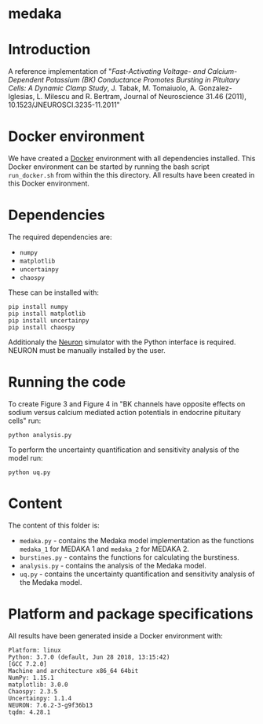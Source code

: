 # medaka

# Introduction

A reference implementation of
"*Fast-Activating Voltage- and Calcium-Dependent Potassium (BK) Conductance
Promotes Bursting in Pituitary Cells: A Dynamic Clamp Study*,
J. Tabak, M. Tomaiuolo, A. Gonzalez-Iglesias,  L. Milescu and R. Bertram,
Journal of Neuroscience 31.46 (2011), 10.1523/JNEUROSCI.3235-11.2011"



# Docker environment

We have created a [Docker](https://www.docker.com/) environment
with all dependencies installed.
This Docker environment can be started by running the bash script
`run_docker.sh` from within the this directory.
All results have been created in this Docker environment.


# Dependencies

The required dependencies are:

* `numpy`
* `matplotlib`
* `uncertainpy`
* `chaospy`

These can be installed with:

```
pip install numpy
pip install matplotlib
pip install uncertainpy
pip install chaospy
```

Additionaly the [Neuron](https://www.neuron.yale.edu/neuron/download) simulator
with the Python interface is required. NEURON must be manually installed
by the user.

# Running the code

To create Figure 3 and Figure 4 in
"BK channels have opposite effects on sodium versus calcium mediated action potentials in endocrine pituitary cells"
run:

```
python analysis.py
```

<!-- This takes around 9 hours on a workstation computer. -->

To perform the uncertainty quantification and sensitivity analysis of the model
run:

```
python uq.py
```

<!-- This takes around 8 minutes on a workstation computer. -->


# Content

The content of this folder is:

* `medaka.py` - contains the Medaka model implementation as the functions `medaka_1` for MEDAKA 1 and `medaka_2` for MEDAKA 2.
* `burstines.py` - contains the functions for calculating the burstiness.
* `analysis.py` - contains the analysis of the Medaka model.
* `uq.py` - contains the uncertainty quantification and sensitivity analysis of the Medaka model.


# Platform and package specifications

All results have been generated inside a Docker environment with:

```
Platform: linux
Python: 3.7.0 (default, Jun 28 2018, 13:15:42)
[GCC 7.2.0]
Machine and architecture x86_64 64bit
NumPy: 1.15.1
matplotlib: 3.0.0
Chaospy: 2.3.5
Uncertainpy: 1.1.4
NEURON: 7.6.2-3-g9f36b13
tqdm: 4.28.1
```